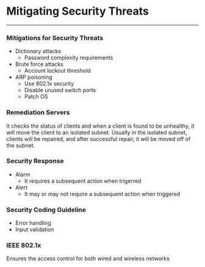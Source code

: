# Mitigating Security Threats
---
### Mitigations for Security Threats
* Dictionary attacks
  * Password complexity requirements
* Brute force attacks
  * Account lockout threshold
* ARP poisoning
  * Use 802.1x security
  * Disable unused switch ports
  * Patch OS
  
### Remediation Servers
It checks the status of clients and when a client is found to be unhealthy, it will move the client to an isolated subnet.
Usually in the isolated subnet, clients will be repaired, and after successful repair, it will be moved off of the subnet.

### Security Response
* Alarm
  * It requires a subsequent action when trigerred
* Alert
  * It may or may not require a subsequent action when triggered
  
### Security Coding Guideline
* Error handling
* Input validation
  
### IEEE 802.1x
Ensures the access control for both wired and wireless networks
